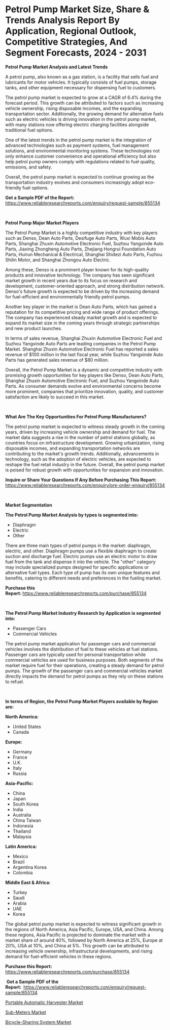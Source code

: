 <p><h1>Petrol Pump Market Size, Share & Trends Analysis Report By Application, Regional Outlook, Competitive Strategies, And Segment Forecasts, 2024 - 2031</h1></p><p><strong>Petrol Pump Market Analysis and Latest Trends</strong></p>
<p><p>A petrol pump, also known as a gas station, is a facility that sells fuel and lubricants for motor vehicles. It typically consists of fuel pumps, storage tanks, and other equipment necessary for dispensing fuel to customers. </p><p>The petrol pump market is expected to grow at a CAGR of 6.4% during the forecast period. This growth can be attributed to factors such as increasing vehicle ownership, rising disposable incomes, and the expanding transportation sector. Additionally, the growing demand for alternative fuels such as electric vehicles is driving innovation in the petrol pump market, with many stations now offering electric charging facilities alongside traditional fuel options.</p><p>One of the latest trends in the petrol pump market is the integration of advanced technologies such as payment systems, fuel management solutions, and environmental monitoring systems. These technologies not only enhance customer convenience and operational efficiency but also help petrol pump owners comply with regulations related to fuel quality, emissions, and safety.</p><p>Overall, the petrol pump market is expected to continue growing as the transportation industry evolves and consumers increasingly adopt eco-friendly fuel options.</p></p>
<p><strong>Get a Sample PDF of the Report:&nbsp;</strong> <a href="https://www.reliableresearchreports.com/enquiry/request-sample/855134">https://www.reliableresearchreports.com/enquiry/request-sample/855134</a></p>
<p>&nbsp;</p>
<p><strong>Petrol Pump Major Market Players</strong></p>
<p><p>The Petrol Pump Market is a highly competitive industry with key players such as Denso, Dean Auto Parts, Desifuge Auto Parts, Wuxi Mobis Auto Parts, Shanghai Zhuxin Automotive Electronic Fuel, Suzhou Yangxinde Auto Parts, Jiaxing Zhongheng Auto Parts, Zhejiang Hongrui Foundation Auto Parts, Huirun Mechanical & Electrical, Shanghai Shidezi Auto Parts, Fuzhou Shilin Motor, and Shanghai Zhongou Auto Electric. </p><p>Among these, Denso is a prominent player known for its high-quality products and innovative technology. The company has seen significant market growth in recent years due to its focus on research and development, customer-oriented approach, and strong distribution network. Denso's future growth is expected to be driven by the increasing demand for fuel-efficient and environmentally friendly petrol pumps.</p><p>Another key player in the market is Dean Auto Parts, which has gained a reputation for its competitive pricing and wide range of product offerings. The company has experienced steady market growth and is expected to expand its market size in the coming years through strategic partnerships and new product launches.</p><p>In terms of sales revenue, Shanghai Zhuxin Automotive Electronic Fuel and Suzhou Yangxinde Auto Parts are leading companies in the Petrol Pump Market. Shanghai Zhuxin Automotive Electronic Fuel has reported a sales revenue of $100 million in the last fiscal year, while Suzhou Yangxinde Auto Parts has generated sales revenue of $80 million.</p><p>Overall, the Petrol Pump Market is a dynamic and competitive industry with promising growth opportunities for key players like Denso, Dean Auto Parts, Shanghai Zhuxin Automotive Electronic Fuel, and Suzhou Yangxinde Auto Parts. As consumer demands evolve and environmental concerns become more prominent, companies that prioritize innovation, quality, and customer satisfaction are likely to succeed in this market.</p></p>
<p>&nbsp;</p>
<p><strong>What Are The Key Opportunities For Petrol Pump Manufacturers?</strong></p>
<p><p>The petrol pump market is expected to witness steady growth in the coming years, driven by increasing vehicle ownership and demand for fuel. The market data suggests a rise in the number of petrol stations globally, as countries focus on infrastructure development. Growing urbanization, rising disposable incomes, and expanding transportation networks are contributing to the market's growth trends. Additionally, advancements in technology, such as the adoption of electric vehicles, are expected to reshape the fuel retail industry in the future. Overall, the petrol pump market is poised for robust growth with opportunities for expansion and innovation.</p></p>
<p><strong>Inquire or Share Your Questions If Any Before Purchasing This Report:</strong> <a href="https://www.reliableresearchreports.com/enquiry/pre-order-enquiry/855134">https://www.reliableresearchreports.com/enquiry/pre-order-enquiry/855134</a></p>
<p>&nbsp;</p>
<p><strong>Market Segmentation</strong></p>
<p><strong>The Petrol Pump Market Analysis by types is segmented into:</strong></p>
<p><ul><li>Diaphragm</li><li>Electric</li><li>Other</li></ul></p>
<p><p>There are three main types of petrol pumps in the market: diaphragm, electric, and other. Diaphragm pumps use a flexible diaphragm to create suction and discharge fuel. Electric pumps use an electric motor to draw fuel from the tank and dispense it into the vehicle. The "other" category may include specialized pumps designed for specific applications or alternative fuel types. Each type of pump has its own unique features and benefits, catering to different needs and preferences in the fueling market.</p></p>
<p><strong>Purchase this Report:&nbsp;</strong><a href="https://www.reliableresearchreports.com/purchase/855134">https://www.reliableresearchreports.com/purchase/855134</a></p>
<p>&nbsp;</p>
<p><strong>The Petrol Pump Market Industry Research by Application is segmented into:</strong></p>
<p><ul><li>Passenger Cars</li><li>Commercial Vehicles</li></ul></p>
<p><p>The petrol pump market application for passenger cars and commercial vehicles involves the distribution of fuel to these vehicles at fuel stations. Passenger cars are typically used for personal transportation while commercial vehicles are used for business purposes. Both segments of the market require fuel for their operations, creating a steady demand for petrol pumps. The growth of the passenger cars and commercial vehicles market directly impacts the demand for petrol pumps as they rely on these stations to refuel.</p></p>
<p>&nbsp;</p>
<p><strong>In terms of Region, the Petrol Pump Market Players available by Region are:</strong></p>
<p>
    <p> <strong> North America: </strong>
        <ul>
            <li>United States</li>
            <li>Canada</li>
        </ul>
        </p> 
    <p> <strong> Europe: </strong>
        <ul>
            <li>Germany</li>
            <li>France</li>
            <li>U.K.</li>
            <li>Italy</li>
            <li>Russia</li>
        </ul>
        </p> 
    <p> <strong> Asia-Pacific: </strong>
        <ul>
            <li>China</li>
            <li>Japan</li>
            <li>South Korea</li>
            <li>India</li>
            <li>Australia</li>
            <li>China Taiwan</li>
            <li>Indonesia</li>
            <li>Thailand</li>
            <li>Malaysia</li>
        </ul>
        </p> 
    <p> <strong> Latin America: </strong>
        <ul>
            <li>Mexico</li>
            <li>Brazil</li>
            <li>Argentina Korea</li>
            <li>Colombia</li>
        </ul>
        </p> 
    <p> <strong> Middle East & Africa: </strong>
        <ul>
            <li>Turkey</li>
            <li>Saudi</li>
            <li>Arabia</li>
            <li>UAE</li>
            <li>Korea</li>
        </ul>
    </p>
    </p>
<p><p>The global petrol pump market is expected to witness significant growth in the regions of North America, Asia Pacific, Europe, USA, and China. Among these regions, Asia Pacific is projected to dominate the market with a market share of around 40%, followed by North America at 25%, Europe at 20%, USA at 10%, and China at 5%. This growth can be attributed to increasing vehicle ownership, infrastructural developments, and rising demand for fuel-efficient vehicles in these regions.</p></p>
<p><strong>Purchase this Report: </strong><a href="https://www.reliableresearchreports.com/purchase/855134">https://www.reliableresearchreports.com/purchase/855134</a></p>
<p>&nbsp;<strong>Get a Sample PDF of the Report:&nbsp;&nbsp;</strong><a href="https://www.reliableresearchreports.com/enquiry/request-sample/855134">https://www.reliableresearchreports.com/enquiry/request-sample/855134</a></p>
<p><strong></strong></p>
<p><p><a href="https://view.publitas.com/reportprime-1/portable-automatic-harvester-market-research-report-provides-critical-insights-that-can-help-shape-business-development-and-investment-strategies/">Portable Automatic Harvester Market</a></p><p><a href="https://view.publitas.com/reportprime-1/sub-meters-market-size-growth-outlook-from-2023-to-2030-projecting-at-markets-trends-analysis-by-application-regional-outlook-and-revenue/">Sub-Meters Market</a></p><p><a href="https://view.publitas.com/reportprime-1/global-bicycle-sharing-system-market-size-and-market-trends-insights-and-projections-from-2023-to-2030/">Bicycle-Sharing System Market</a></p></p>
